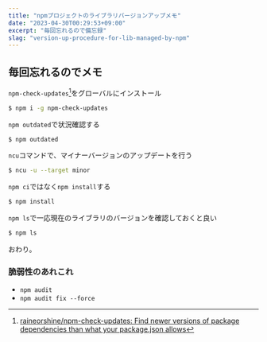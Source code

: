 ```yaml
---
title: "npmプロジェクトのライブラリバージョンアップメモ"
date: "2023-04-30T00:29:53+09:00"
excerpt: "毎回忘れるので備忘録"
slag: "version-up-procedure-for-lib-managed-by-npm"
---
```


## 毎回忘れるのでメモ

`npm-check-updates`[^1]をグローバルにインストール

[^1]: [raineorshine/npm-check-updates: Find newer versions of package dependencies than what your package.json allows](https://github.com/raineorshine/npm-check-updates)

```bash
$ npm i -g npm-check-updates
```

`npm outdated`で状況確認する

```bash
$ npm outdated
```


`ncu`コマンドで、マイナーバージョンのアップデートを行う

```bash
$ ncu -u --target minor
```

`npm ci`ではなく`npm install`する

```bash
$ npm install
```

`npm ls`で一応現在のライブラリのバージョンを確認しておくと良い

```bash
$ npm ls
```

おわり。

### 脆弱性のあれこれ

- `npm audit`
- `npm audit fix --force`